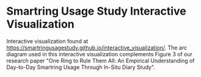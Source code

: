 # Smartring Usage Study Interactive Visualization
Interactive visualization found at https://smartringusagestudy.github.io/interactive_visualization/.
The arc diagram used in this interactive visualization complements Figure 3 of our research paper "One Ring to Rule Them All: An Empirical Understanding of Day-to-Day Smartring Usage Through In-Situ Diary Study".
